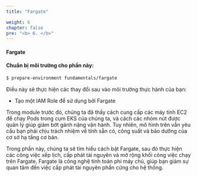```yaml
---
title: "Fargate"

weight: 6
chapter: false
pre: "<b> 6. </b>"
---
```


#### Fargate

#### Chuẩn bị môi trường cho phần này:

```bash timeout=400 wait=30
$ prepare-environment fundamentals/fargate
```

Điều này sẽ thực hiện các thay đổi sau vào môi trường thực hành của bạn:

- Tạo một IAM Role để sử dụng bởi Fargate

Trong module trước đó, chúng ta đã thấy cách cung cấp các máy tính EC2 để chạy Pods trong cụm EKS của chúng ta, và cách các nhóm nút được quản lý giúp giảm bớt gánh nặng vận hành. Tuy nhiên, mô hình trên vẫn yêu cầu bạn phải chịu trách nhiệm về tính sẵn có, công suất và bảo dưỡng của cơ sở hạ tầng cơ bản.

Trong phần này, chúng ta sẽ tìm hiểu cách bật Fargate, sau đó thực hiện các công việc xếp lịch, cấp phát tài nguyên và mở rộng khối công việc chạy trên Fargate. Fargate là công nghệ tính toán phi máy chủ, giúp bạn giảm sự quan tâm đến việc cấp phát tài nguyên phần cứng cho hệ thống.